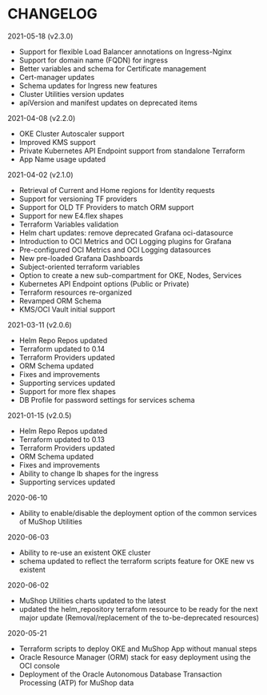 # CHANGELOG

2021-05-18 (v2.3.0)

- Support for flexible Load Balancer annotations on Ingress-Nginx
- Support for domain name (FQDN) for ingress
- Better variables and schema for Certificate management
- Cert-manager updates
- Schema updates for Ingress new features
- Cluster Utilities version updates
- apiVersion and manifest updates on deprecated items

2021-04-08 (v2.2.0)

- OKE Cluster Autoscaler support
- Improved KMS support
- Private Kubernetes API Endpoint support from standalone Terraform
- App Name usage updated

2021-04-02 (v2.1.0)

- Retrieval of Current and Home regions for Identity requests
- Support for versioning TF providers
- Support for OLD TF Providers to match ORM support
- Support for new E4.flex shapes
- Terraform Variables validation
- Helm chart updates: remove deprecated Grafana oci-datasource
- Introduction to OCI Metrics and OCI Logging plugins for Grafana
- Pre-configured OCI Metrics and OCI Logging datasources
- New pre-loaded Grafana Dashboards
- Subject-oriented terraform variables
- Option to create a new sub-compartment for OKE, Nodes, Services
- Kubernetes API Endpoint options (Public or Private)
- Terraform resources re-organized
- Revamped ORM Schema
- KMS/OCI Vault initial support

2021-03-11 (v2.0.6)

- Helm Repo Repos updated
- Terraform updated to 0.14
- Terraform Providers updated
- ORM Schema updated
- Fixes and improvements
- Supporting services updated
- Support for more flex shapes
- DB Profile for password settings for services schema

2021-01-15 (v2.0.5)

- Helm Repo Repos updated
- Terraform updated to 0.13
- Terraform Providers updated
- ORM Schema updated
- Fixes and improvements
- Ability to change lb shapes for the ingress
- Supporting services updated

2020-06-10

- Ability to enable/disable the deployment option of the common services of MuShop Utilities

2020-06-03

- Ability to re-use an existent OKE cluster
- schema updated to reflect the terraform scripts feature for OKE new vs existent

2020-06-02

- MuShop Utilities charts updated to the latest
- updated the helm_repository terraform resource to be ready for the next major update (Removal/replacement of the to-be-deprecated resources)

2020-05-21

- Terraform scripts to deploy OKE and MuShop App without manual steps
- Oracle Resource Manager (ORM) stack for easy deployment using the OCI console
- Deployment of the Oracle Autonomous Database Transaction Processing (ATP) for MuShop data
